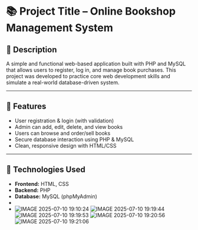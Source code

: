 # 📚 Project Title – Online Bookshop Management System

## 📄 Description
A simple and functional web-based application built with PHP and MySQL that allows users to register, log in, and manage book purchases. This project was developed to practice core web development skills and simulate a real-world database-driven system.

---

## 🚀 Features
- User registration & login (with validation)
- Admin can add, edit, delete, and view books
- Users can browse and order/sell books
- Secure database interaction using PHP & MySQL
- Clean, responsive design with HTML/CSS

---

## 🔧 Technologies Used
- **Frontend:** HTML, CSS
- **Backend:** PHP
- **Database:** MySQL (phpMyAdmin)
-
- ![IMAGE 2025-07-10 19:10:24](https://github.com/user-attachments/assets/bb9a6e58-b721-4ca3-89c8-d51d0a730120)
![IMAGE 2025-07-10 19:19:44](https://github.com/user-attachments/assets/2b5b11dc-5b99-4a84-94ab-36abdaff5429)
![IMAGE 2025-07-10 19:19:53](https://github.com/user-attachments/assets/824df691-9d6e-4984-b69f-c0a7bd41079d)
![IMAGE 2025-07-10 19:20:56](https://github.com/user-attachments/assets/ae762227-25f5-4082-91a2-c1c887c65544)
![IMAGE 2025-07-10 19:21:06](https://github.com/user-attachments/assets/d68e4ac0-9045-4bea-9158-58a42dbb7164)

